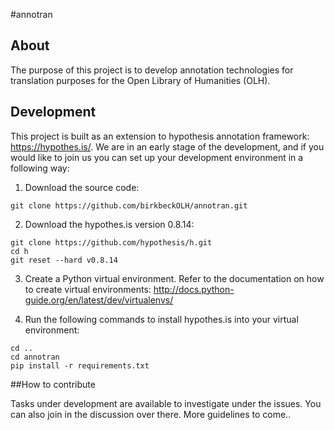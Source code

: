#annotran

## About

The purpose of this project is to develop annotation technologies for translation purposes for the Open Library of Humanities (OLH).

## Development

This project is built as an extension to hypothesis annotation framework: https://hypothes.is/. We are in an early stage of the development, and if you would like to join us you can set up your development environment in a following way:

1. Download the source code:
```
git clone https://github.com/birkbeckOLH/annotran.git
```

2. Download the hypothes.is version 0.8.14:
```
git clone https://github.com/hypothesis/h.git
cd h
git reset --hard v0.8.14
```

3. Create a Python virtual environment. Refer to the documentation on how to create virtual environments: http://docs.python-guide.org/en/latest/dev/virtualenvs/

4. Run the following commands to install hypothes.is into your virtual environment:
```
cd ..
cd annotran
pip install -r requirements.txt
```

##How to contribute

Tasks under development are available to investigate under the issues. You can also join in the discussion over there. More guidelines to come..
